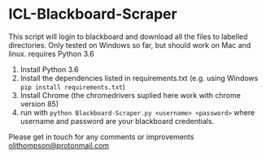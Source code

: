 # ICL-Blackboard-Scraper
This script will login to blackboard and download all the files to labelled directories.
Only tested on Windows so far, but should work on Mac and linux. requires Python 3.6

1. Install Python 3.6
2. Install the dependencies listed in requirements.txt (e.g. using Windows ```pip install requirements.txt```)
3. Install Chrome (the chromedrivers suplied here work with chrome version 85)
4. run with ```python Blackboard-Scraper.py <username> <password>``` where username and password are your blackboard credentials.

Please get in touch for any comments or improvements olithompson@protonmail.com
